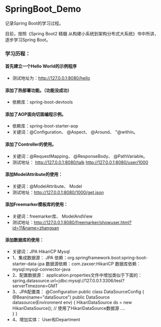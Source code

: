 # SpringBoot_Demo
记录Spring Boot的学习过程。

目前，按照《Spring Boot2 精髓 从构建小系统到架构分布式大系统》书中所讲，逐步学习Spring Boot。

### 学习历程：

####  首先建立一个Hello World的示例程序
* 测试地址为：http://127.0.0.1:8080/hello
####  添加了热部署功能。（功能没成功）
* 依赖库：spring-boot-devtools
####  添加了AOP面向切面编程示例。
* 依赖库：spring-boot-starter-aop
* 关键词：@Configuration、 @Aspect、 @Around、 "@within。
####  添加了Controller的使用。
* 关键词：@RequestMapping、 @ResponseBody、 @PathVariable。
* 测试地址：
    http://127.0.0.1:8080/talk
    http://127.0.0.1:8080/user/1000
#### 添加ModelAttribute的使用：
* 关键词：@ModelAttribute、 Model
* 测试地址：http://127.0.0.1:8080/1000/get.json
#### 添加Freemarker模板库的使用：
* 关键词：freemarker库、 ModelAndView
* 测试地址：http://127.0.0.1:8080/freemarker/showuser.html?id=11&name=zhangsan
#### 添加数据库的使用：
* 关键词：JPA HikariCP Mysql 
* 1、集成数据源：
JPA 依赖：org.springframework.boot:spring-boot-starter-data-jpa
数据源依赖：com.zaxxer:HikariCP
数据库依赖：mysql:mysql-connector-java
* 2、配置数据源：
application.properties文件中增加类似于下面的：
spring.datasource.url=jdbc:mysql://127.0.0.1:3306/test?serverTimezone=GMT
* 3、JPA配置类：
@Configuration
public class DataSourceConfig {
    @Bean(name="dataSource")
    public DataSource datasource(Environment env) {
        HikariDataSource ds = new HikariDataSource();  // 使用了HikariDataSource数据源
		....		
    }
}
* 4、增加实体：
User和Department

